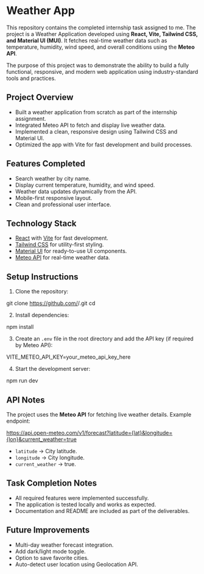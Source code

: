 # Weather App

This repository contains the completed internship task assigned to me. The project is a Weather Application developed using **React, Vite, Tailwind CSS, and Material UI (MUI)**. It fetches real-time weather data such as temperature, humidity, wind speed, and overall conditions using the **Meteo API**.

The purpose of this project was to demonstrate the ability to build a fully functional, responsive, and modern web application using industry-standard tools and practices.


## Project Overview

* Built a weather application from scratch as part of the internship assignment.
* Integrated Meteo API to fetch and display live weather data.
* Implemented a clean, responsive design using Tailwind CSS and Material UI.
* Optimized the app with Vite for fast development and build processes.


## Features Completed

* Search weather by city name.
* Display current temperature, humidity, and wind speed.
* Weather data updates dynamically from the API.
* Mobile-first responsive layout.
* Clean and professional user interface.


## Technology Stack

* [React](https://reactjs.org/) with [Vite](https://vitejs.dev/) for fast development.
* [Tailwind CSS](https://tailwindcss.com/) for utility-first styling.
* [Material UI](https://mui.com/) for ready-to-use UI components.
* [Meteo API](https://open-meteo.com/) for real-time weather data.



## Setup Instructions

1. Clone the repository:


git clone https://github.com/<your-username>/<repo-name>.git
cd <repo-name>


2. Install dependencies:

npm install

3. Create an `.env` file in the root directory and add the API key (if required by Meteo API):

VITE_METEO_API_KEY=your_meteo_api_key_here

4. Start the development server:

npm run dev


## API Notes

The project uses the **Meteo API** for fetching live weather details. Example endpoint:

https://api.open-meteo.com/v1/forecast?latitude={lat}&longitude={lon}&current_weather=true


* `latitude` → City latitude.
* `longitude` → City longitude.
* `current_weather` → true.


## Task Completion Notes

* All required features were implemented successfully.
* The application is tested locally and works as expected.
* Documentation and README are included as part of the deliverables.


## Future Improvements

* Multi-day weather forecast integration.
* Add dark/light mode toggle.
* Option to save favorite cities.
* Auto-detect user location using Geolocation API.



